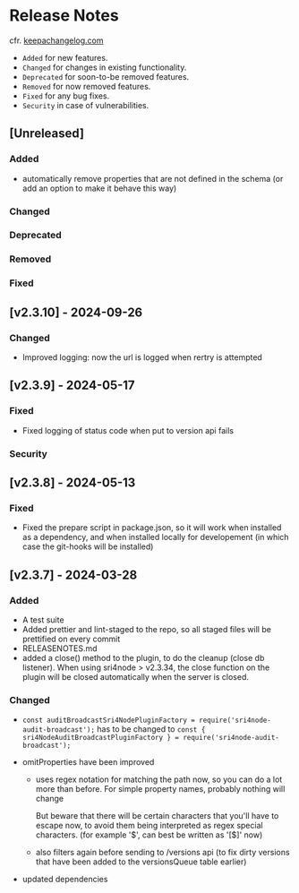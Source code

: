 # Release Notes

cfr. [keepachangelog.com](https://keepachangelog.com/en/1.1.0/)

- `Added` for new features.
- `Changed` for changes in existing functionality.
- `Deprecated` for soon-to-be removed features.
- `Removed` for now removed features.
- `Fixed` for any bug fixes.
- `Security` in case of vulnerabilities.

## [Unreleased]

### Added

- automatically remove properties that are not defined in the schema (or add an option to make it behave this way)

### Changed

### Deprecated

### Removed

### Fixed

## [v2.3.10] - 2024-09-26

### Changed

- Improved logging: now the url is logged when rertry is attempted

## [v2.3.9] - 2024-05-17

### Fixed

- Fixed logging of status code when put to version api fails

### Security

## [v2.3.8] - 2024-05-13

### Fixed

- Fixed the prepare script in package.json, so it will work when installed as a dependency,
  and when installed locally for developement (in which case the git-hooks will be installed)

## [v2.3.7] - 2024-03-28

### Added

- A test suite
- Added prettier and lint-staged to the repo, so all staged files will be prettified on every commit
- RELEASENOTES.md
- added a close() method to the plugin, to do the cleanup (close db listener).
  When using sri4node > v2.3.34, the close function on the plugin will be closed automatically when the server is closed.

### Changed

- `const auditBroadcastSri4NodePluginFactory = require('sri4node-audit-broadcast');` has to be changed to `const { sri4NodeAuditBroadcastPluginFactory } = require('sri4node-audit-broadcast');`
- omitProperties have been improved

  - uses regex notation for matching the path now, so you can do a lot more than before.
    For simple property names, probably nothing will change

    But beware that there will be certain characters that you'll have to escape now, to avoid them being interpreted as regex special characters. (for example '\$', can best be written as '[$]' now)

  - also filters again before sending to /versions api (to fix dirty versions that have been added to the versionsQueue table earlier)

- updated dependencies

